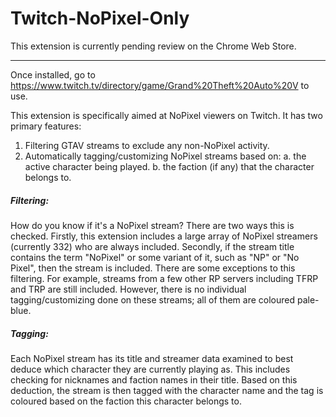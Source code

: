 # Twitch-NoPixel-Only

This extension is currently pending review on the Chrome Web Store.

---

Once installed, go to https://www.twitch.tv/directory/game/Grand%20Theft%20Auto%20V to use.

This extension is specifically aimed at NoPixel viewers on Twitch. It has two primary features:
1. Filtering GTAV streams to exclude any non-NoPixel activity.
2. Automatically tagging/customizing NoPixel streams based on:
a. the active character being played.
b. the faction (if any) that the character belongs to.

##### Filtering:
How do you know if it's a NoPixel stream? There are two ways this is checked. Firstly, this extension includes a large array of NoPixel streamers (currently 332) who are always included. Secondly, if the stream title contains the term "NoPixel" or some variant of it, such as "NP" or "No Pixel", then the stream is included.
There are some exceptions to this filtering. For example, streams from a few other RP servers including TFRP and TRP are still included. However, there is no individual tagging/customizing done on these streams; all of them are coloured pale-blue.

##### Tagging:
Each NoPixel stream has its title and streamer data examined to best deduce which character they are currently playing as. This includes checking for nicknames and faction names in their title. Based on this deduction, the stream is then tagged with the character name and the tag is coloured based on the faction this character belongs to.